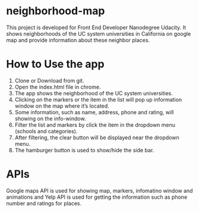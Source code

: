 # neighborhood-map
This project is developed for Front End Developer Nanodegree Udacity. It shows neighborhoods of the UC system universities in California on google map and provide information about these neighbor places.

# How to Use the app 
1. Clone or Download from git.
2. Open the index.html file in chrome.
3. The app shows the neighborhood of the UC system universities.
4. Clicking on the markers or the item in the list will pop up information window on the map where it’s located.
5. Some information, such as name, address, phone and rating, will showing on the info-window.
6. Filter the list and markers by click the item in the dropdown menu (schools and categories).
7. After filtering, the clear button will be displayed near the dropdown menu.
8. The hamburger button is used to show/hide the side bar.

# APIs 
Google maps API is used for showing map, markers, infomatino window and animations and Yelp API is used for getting the information such as phone number and ratings for places.
